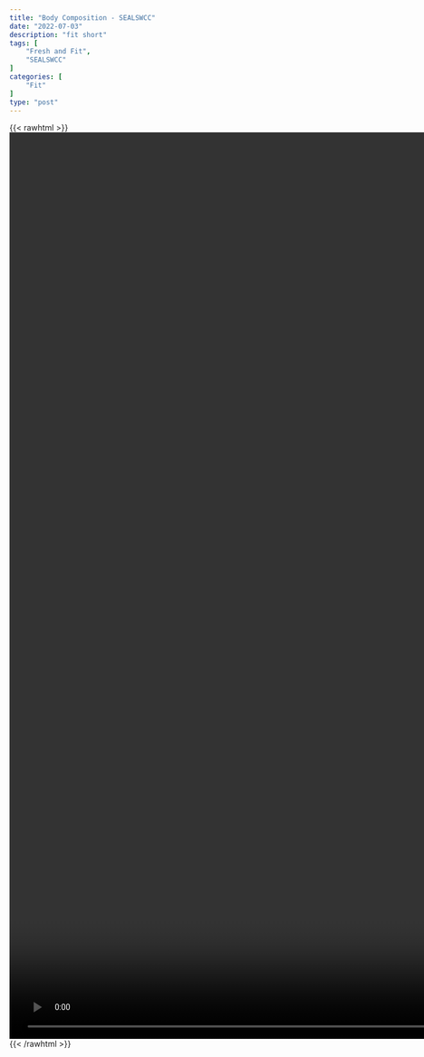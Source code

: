 ```yaml
---
title: "Body Composition - SEALSWCC"
date: "2022-07-03"
description: "fit short"
tags: [
    "Fresh and Fit",
    "SEALSWCC"
]
categories: [
    "Fit"
]
type: "post"
---
```

{{< rawhtml >}}
    <video style="height:40vh;width:auto" overflow="hidden" controls>
        <source src="https://lectures.dev00ps.com/Fit/PODCAST%20Episode%2034%20%7C%20Fitness%20Series%20-%20Body%20Composition%20%7C%20SEALSWCC.COM.mp4" type="video/mp4"> 
    </video>
{{< /rawhtml >}}

